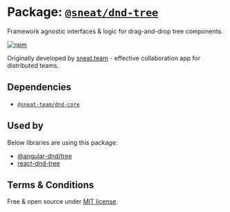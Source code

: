 # Package: [`@sneat/dnd-tree`](https://www.npmjs.com/package/@sneat/dnd-tree)

Framework agnostic interfaces & logic for drag-and-drop tree components.

[![npm](https://img.shields.io/npm/v/@sneat/dnd-tree.svg)](https://www.npmjs.com/package/@sneat/dnd-tree)

Originally developed by [sneat.team](https://sneat.team) - effective collaboration app for distributed teams.

## Dependencies

- [`@sneat-team/dnd-core`](https://github.com/sneat-team/sneat-dnd/tree/master/projects/dnd-core)

## Used by
Below libraries are using this package:

- [@angular-dnd/tree](https://github.com/angular-dnd/angular-dnd/tree/master/packages/tree)
- [react-dnd-tree](https://github.com/sneat-team/react-dnd-tree)

## Terms & Conditions
Free & open source under [MIT license](LICENSE).
